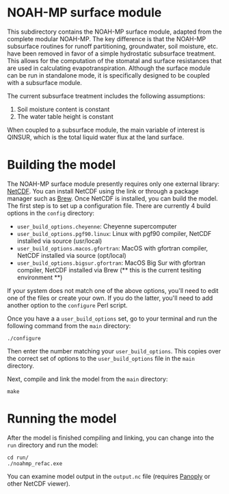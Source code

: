 # NOAH-MP surface module

This subdirectory contains the NOAH-MP surface module, adapted from the complete modular NOAH-MP. The key difference is that the NOAH-MP subsurface routines for runoff partitioning, groundwater, soil moisture, etc. have been removed in favor of a simple hydrostatic subsurface treatment. This allows for the computation of the stomatal and surface resistances that are used in calculating evapotranspiration. Although the surface module can be run in standalone mode, it is specifically designed to be coupled with a subsurface module. 

The current subsurface treatment includes the following assumptions:

1. Soil moisture content is constant
2. The water table height is constant

When coupled to a subsurface module, the main variable of interest is QINSUR, which is the total liquid water flux at the land surface. 

# Building the model

The NOAH-MP surface module presently requires only one external library: [NetCDF](https://www.unidata.ucar.edu/software/netcdf/). You can install NetCDF using the link or through a package manager such as [Brew](https://brew.sh/). Once NetCDF is installed, you can build the model. The first step is to set up a configuration file. There are currently 4 build options in the `config` directory:

- `user_build_options.cheyenne`: Cheyenne supercomputer
- `user_build_options.pgf90.linux`: Linux with pgf90 compiler, NetCDF installed via source (usr/local)
- `user_build_options.macos.gfortran`: MacOS with gfortran compiler, NetCDF installed via source (opt/local)
- `user_build_options.bigsur.gfortran`: MacOS Big Sur with gfortran compiler, NetCDF installed via Brew (** this is the current tesiting environment **)

If your system does not match one of the above options, you'll need to edit one of the files or create your own. If you do the latter, you'll need to add another option to the `configure` Perl script.

Once you have a a `user_build_options` set, go to your terminal and run the following command from the `main` directory:

`./configure` 

Then enter the number matching your `user_build_options`. This copies over the correct set of options to the `user_build_options` file in the `main` directory.

Next, compile and link the model from the `main` directory:

`make`

# Running the model

After the model is finished compiling and linking, you can change into the `run` directory and run the model:

```
cd run/
./noahmp_refac.exe
```

You can examine model output in the `output.nc` file (requires [Panoply](https://www.giss.nasa.gov/tools/panoply/) or other NetCDF viewer).